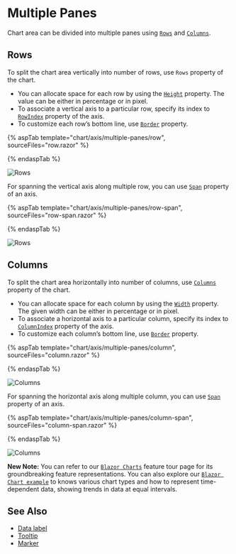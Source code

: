# Multiple Panes

Chart area can be divided into multiple panes using [`Rows`](https://help.syncfusion.com/cr/blazor/Syncfusion.Blazor.Grids.GridEvents-1.html#Syncfusion_Blazor_Grids_GridEvents_1_OnActionBegin) and
[`Columns`](https://help.syncfusion.com/cr/blazor/).

## Rows

To split the chart area vertically into number of rows, use `Rows` property of the chart.

* You can allocate space for each row by using the [`Height`](https://help.syncfusion.com/cr/blazor/Syncfusion.Blazor.Charts.ChartRow.html#Syncfusion_Blazor_Charts_ChartRow_Height)
property. The value can be either in percentage or in pixel.
* To associate a vertical axis to a particular row, specify its index to
[`RowIndex`](https://help.syncfusion.com/cr/blazor/Syncfusion.Blazor.Charts.ChartAxis.html#Syncfusion_Blazor_Charts_ChartAxis_RowIndex) property of the axis.
* To customize each row’s bottom line, use [`Border`](https://help.syncfusion.com/cr/blazor/Syncfusion.Blazor.Charts.ChartRow.html#Syncfusion_Blazor_Charts_ChartRow_Border) property.

{% aspTab template="chart/axis/multiple-panes/row", sourceFiles="row.razor" %}

{% endaspTab %}

![Rows](images/multiple-panes/row.png)

For spanning the vertical axis along multiple row, you can use [`Span`](https://help.syncfusion.com/cr/blazor/Syncfusion.Blazor.Charts.ChartAxis.html#Syncfusion_Blazor_Charts_ChartAxis_Span) property of an axis.

{% aspTab template="chart/axis/multiple-panes/row-span", sourceFiles="row-span.razor" %}

{% endaspTab %}

![Rows](images/multiple-panes/row-span.png)

## Columns

To split the chart area horizontally into number of columns, use [`Columns`](https://help.syncfusion.com/cr/blazor/) property of the chart.

* You can allocate space for each column by using the [`Width`](https://help.syncfusion.com/cr/blazor/Syncfusion.Blazor.Charts.ChartColumn.html#Syncfusion_Blazor_Charts_ChartColumn_Width)
property. The given width can be either in percentage or in pixel.
* To associate a horizontal axis to a particular column, specify its index to
[`ColumnIndex`](https://help.syncfusion.com/cr/blazor/Syncfusion.Blazor.Charts.ChartAxis.html#Syncfusion_Blazor_Charts_ChartAxis_ColumnIndex) property of the axis.
* To customize each column’s bottom line, use [`Border`](https://help.syncfusion.com/cr/blazor/Syncfusion.Blazor.Charts.ChartColumn.html#Syncfusion_Blazor_Charts_ChartColumn_Border) property.

{% aspTab template="chart/axis/multiple-panes/column", sourceFiles="column.razor" %}

{% endaspTab %}

![Columns](images/multiple-panes/Column.png)

For spanning the horizontal axis along multiple column, you can use [`Span`](https://help.syncfusion.com/cr/blazor/Syncfusion.Blazor.Charts.ChartAxis.html#Syncfusion_Blazor_Charts_ChartAxis_Span) property of an axis.

{% aspTab template="chart/axis/multiple-panes/column-span", sourceFiles="column-span.razor" %}

{% endaspTab %}

![Columns](images/multiple-panes/Column-span.png)

**New Note:** You can refer to our [`Blazor Charts`](https://www.syncfusion.com/blazor-components/blazor-charts) feature tour page for its groundbreaking feature representations. You can also explore our [`Blazor Chart example`](https://blazor.syncfusion.com/demos/chart/line?theme=bootstrap4) to knows various chart types and how to represent time-dependent data, showing trends in data at equal intervals.

## See Also

* [Data label](./data-labels)
* [Tooltip](./tool-tip)
* [Marker](./data-markers)
